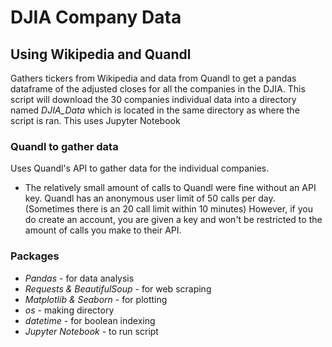 # DJIA Company Data
##  Using Wikipedia and Quandl

Gathers tickers from Wikipedia and data from Quandl to get a pandas dataframe of the adjusted
closes for all the companies in the DJIA. This script will download the 30 companies individual
data into a directory named *DJIA_Data* which is located in the same directory as where the script is ran. This uses Jupyter Notebook

### Quandl to gather data
Uses Quandl's API to gather data for the individual companies.
  * The relatively small amount of calls to Quandl were fine without an API key. Quandl has an anonymous user limit of 50  calls per day. (Sometimes there is an 20 call limit within 10 minutes) However,
    if you do create an account, you are given a key and won't be restricted to the amount of calls you make to their API.

### Packages
* _Pandas_ - for data analysis
* _Requests & BeautifulSoup_ - for web scraping
* _Matplotlib & Seaborn_ - for plotting
* _os_ - making directory
* _datetime_ - for boolean indexing
* _Jupyter Notebook_ - to run script
